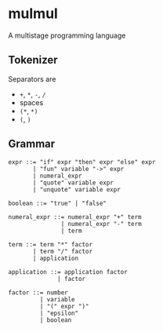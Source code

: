 # mulmul
A multistage programming language

## Tokenizer

Separators are
- `+`, `*`, `-`, `/`
- spaces
- `(*`, `*)`
- `(`, `)`

## Grammar

```
expr ::= "if" expr "then" expr "else" expr
       | "fun" variable "->" expr
       | numeral_expr
       | "quote" variable expr
       | "unquote" variable expr

boolean ::= "true" | "false"

numeral_expr ::= numeral_expr "+" term
               | numeral_expr "-" term
               | term

term ::= term "*" factor
       | term "/" factor
       | application

application ::= application factor
              | factor

factor ::= number
         | variable
         | "(" expr ")"
         | "epsilon"
         | boolean
```
